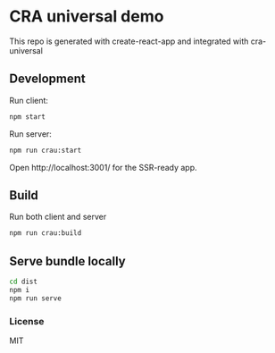 # CRA universal demo

This repo is generated with create-react-app and integrated with cra-universal

## Development

Run client:

```sh
npm start
```

Run server:

```sh
npm run crau:start
```

Open http://localhost:3001/ for the SSR-ready app.

## Build

Run both client and server

```sh
npm run crau:build
```

## Serve bundle locally

```sh
cd dist
npm i
npm run serve
```

### License

MIT
